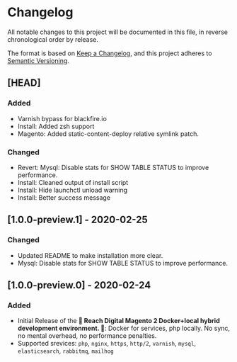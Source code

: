 # Changelog

All notable changes to this project will be documented in this file, in reverse
chronological order by release.

The format is based on [Keep a Changelog](https://keepachangelog.com/en/1.0.0/),
and this project adheres to
[Semantic Versioning](https://semver.org/spec/v2.0.0.html).

## [HEAD]

### Added

- Varnish bypass for blackfire.io
- Install: Added zsh support
- Magento: Added static-content-deploy relative symlink patch.

### Changed

- Revert: Mysql: Disable stats for SHOW TABLE STATUS to improve performance.
- Install: Cleaned output of install script
- Install: Hide launchctl unload warning
- Install: Better success message

## [1.0.0-preview.1] - 2020-02-25

### Changed

- Updated README to make installation more clear.
- Mysql: Disable stats for SHOW TABLE STATUS to improve performance.

## [1.0.0-preview.0] - 2020-02-24

### Added

- Initial Release of the **🐳 Reach Digital Magento 2 Docker+local hybrid
  development environment. 🐳**: Docker for services, php locally. No sync, no
  mental overhead, no performance penalties.
- Supported srevices: `php`, `nginx`, `https`, `http/2`, `varnish`, `mysql`,
  `elasticsearch`, `rabbitmq`, `mailhog`

